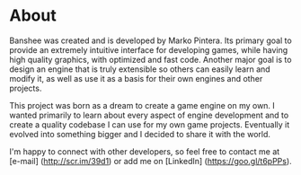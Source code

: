 # About

Banshee was created and is developed by Marko Pintera. Its primary goal to provide an extremely intuitive interface for developing games, while having high quality graphics, with optimized and fast code. Another major goal is to design an engine that is truly extensible so others can easily learn and modify it, as well as use it as a basis for their own engines and other projects.

This project was born as a dream to create a game engine on my own. I wanted primarily to learn about every aspect of engine development and to create a quality codebase I can use for my own game projects. Eventually it evolved into something bigger and I decided to share it with the world.

I'm happy to connect with other developers, so feel free to contact me at [e-mail] (http://scr.im/39d1) or add me on [LinkedIn] (https://goo.gl/t6pPPs). 